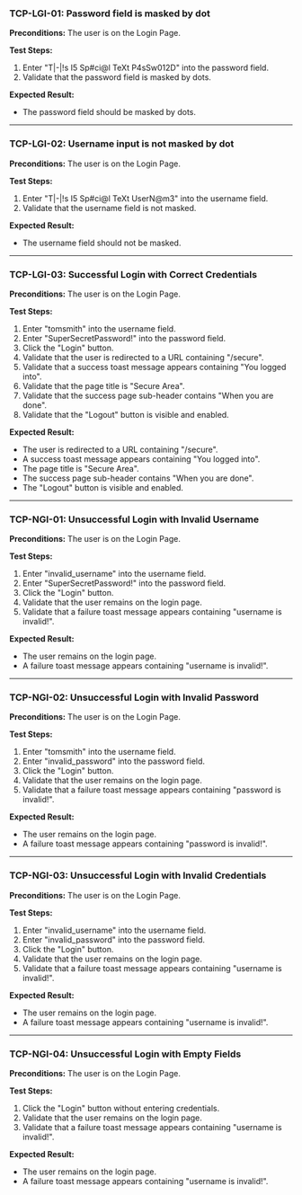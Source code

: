 ### **TCP-LGI-01: Password field is masked by dot**

**Preconditions:** The user is on the Login Page.

**Test Steps:**
1. Enter "T|-|!s I5 Sp#ci@l TeXt P4sSw012D" into the password field.
2. Validate that the password field is masked by dots.

**Expected Result:**
- The password field should be masked by dots.

---

### **TCP-LGI-02: Username input is not masked by dot**

**Preconditions:** The user is on the Login Page.

**Test Steps:**
1. Enter "T|-|!s I5 Sp#ci@l TeXt UserN@m3" into the username field.
2. Validate that the username field is not masked.

**Expected Result:**
- The username field should not be masked.

---

### **TCP-LGI-03: Successful Login with Correct Credentials**

**Preconditions:** The user is on the Login Page.

**Test Steps:**
1. Enter "tomsmith" into the username field.
2. Enter "SuperSecretPassword!" into the password field.
3. Click the "Login" button.
4. Validate that the user is redirected to a URL containing "/secure".
5. Validate that a success toast message appears containing "You logged into".
6. Validate that the page title is "Secure Area".
7. Validate that the success page sub-header contains "When you are done".
8. Validate that the "Logout" button is visible and enabled.

**Expected Result:**
- The user is redirected to a URL containing "/secure".
- A success toast message appears containing "You logged into".
- The page title is "Secure Area".
- The success page sub-header contains "When you are done".
- The "Logout" button is visible and enabled.

---

### **TCP-NGI-01: Unsuccessful Login with Invalid Username**

**Preconditions:** The user is on the Login Page.

**Test Steps:**
1. Enter "invalid_username" into the username field.
2. Enter "SuperSecretPassword!" into the password field.
3. Click the "Login" button.
4. Validate that the user remains on the login page.
5. Validate that a failure toast message appears containing "username is invalid!".

**Expected Result:**
- The user remains on the login page.
- A failure toast message appears containing "username is invalid!".

---

### **TCP-NGI-02: Unsuccessful Login with Invalid Password**

**Preconditions:** The user is on the Login Page.

**Test Steps:**
1. Enter "tomsmith" into the username field.
2. Enter "invalid_password" into the password field.
3. Click the "Login" button.
4. Validate that the user remains on the login page.
5. Validate that a failure toast message appears containing "password is invalid!".

**Expected Result:**
- The user remains on the login page.
- A failure toast message appears containing "password is invalid!".

---

### **TCP-NGI-03: Unsuccessful Login with Invalid Credentials**

**Preconditions:** The user is on the Login Page.

**Test Steps:**
1. Enter "invalid_username" into the username field.
2. Enter "invalid_password" into the password field.
3. Click the "Login" button.
4. Validate that the user remains on the login page.
5. Validate that a failure toast message appears containing "username is invalid!".

**Expected Result:**
- The user remains on the login page.
- A failure toast message appears containing "username is invalid!".

---

### **TCP-NGI-04: Unsuccessful Login with Empty Fields**

**Preconditions:** The user is on the Login Page.

**Test Steps:**
1. Click the "Login" button without entering credentials.
2. Validate that the user remains on the login page.
3. Validate that a failure toast message appears containing "username is invalid!".

**Expected Result:**
- The user remains on the login page.
- A failure toast message appears containing "username is invalid!".
